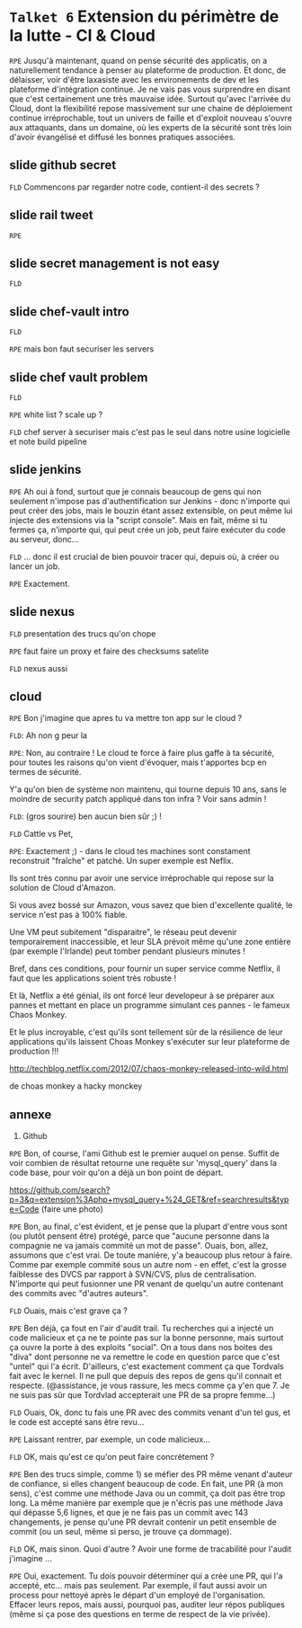 `Talket 6` Extension du périmètre de la lutte - CI & Cloud
=========

`RPE` Jusqu'à maintenant, quand on pense sécurité des applicatis, on a naturellement tendance à penser au plateforme de production. Et donc, de délaisser, voir d'être laxasiste avec les environements de dev et les plateforme d'intégration continue. Je ne vais pas vous surprendre en disant que c'est certainement une très mauvaise idée. Surtout qu'avec l'arrivée du Cloud, dont la flexibilité repose massivement sur une chaine de déploiement continue irréprochable, tout un univers de faille et d'exploit nouveau s'ouvre aux attaquants, dans un domaine, où les experts de la sécurité sont très loin d'avoir évangélisé et diffusé les bonnes pratiques associées.


slide github secret
--------

`FLD` Commencons par regarder notre code, contient-il des secrets ?

slide rail tweet
-----

`RPE`

slide secret management is not easy
----

`FLD` 

slide chef-vault intro
----
`FLD`


`RPE` mais bon faut securiser les servers

slide chef vault problem
---

`FLD`

`RPE` white list ? scale up ?

`FLD` chef server à securiser mais c'est pas le seul dans notre usine logicielle et note build pipeline


slide jenkins
---

`RPE` Ah oui à fond, surtout que je connais beaucoup de gens qui non seulement n'impose pas d'authentification sur Jenkins - donc n'importe qui peut créer des jobs, mais le bouzin étant assez extensible, on peut même lui injecte des extensions via la "script console". Mais en fait, même si tu fermes ça, n'importe qui, qui peut crée un job, peut faire exécuter du code au serveur, donc...

`FLD` ... donc il est crucial de bien pouvoir tracer qui, depuis où, à créer ou lancer un job.

`RPE` Exactement.

slide nexus
----

`FLD` presentation des trucs qu'on chope

`RPE` faut faire un proxy et faire des checksums
satelite

`FLD` nexus aussi

cloud
----
`RPE` Bon j'imagine que apres tu va mettre ton app sur le cloud ?

`FLD`: Ah non g peur la

`RPE`: Non, au contraire ! Le cloud te force à faire plus gaffe à ta sécurité, pour toutes les raisons qu'on vient d'évoquer, mais t'apportes bcp en termes de sécurité. 

Y'a qu'on bien de système non maintenu, qui tourne depuis 10 ans, sans le moindre de security patch appliqué dans ton infra ? Voir sans admin !

`FLD`: (gros sourire) ben aucun bien sûr ;) !

`FLD` Cattle vs Pet, 

`RPE`: Exactement ;) - dans le cloud tes machines sont constament reconstruit "fraîche" et patché. Un super exemple est Neflix. 

Ils sont très connu par avoir une service irréprochable qui repose sur la solution de Cloud d'Amazon. 

Si vous avez bossé sur Amazon, vous savez que bien d'excellente qualité, le service n'est pas à 100% fiable. 

Une VM peut subitement "disparaitre", le réseau peut devenir temporairement inaccessible, et leur SLA prévoit même qu'une zone entière (par exemple l'Irlande) peut tomber pendant plusieurs minutes !

Bref, dans ces conditions, pour fournir un super service comme Netflix, il faut que les applications soient très robuste ! 

Et là, Netflix a été génial, ils ont forcé leur developeur à se préparer aux pannes et mettant en place un programme simulant ces pannes - le fameux Chaos Monkey. 

Et le plus incroyable, c'est qu'ils sont tellement sûr de la résilience de leur applications qu'ils laissent Choas Monkey s'exécuter sur leur plateforme de production !!!

http://techblog.netflix.com/2012/07/chaos-monkey-released-into-wild.html

de choas monkey a hacky monckey



annexe
-----

1) Github

`RPE` Bon, of course, l'ami Github est le premier auquel on pense. Suffit de voir combien de résultat retourne une requête sur 'mysql_query' dans la code base, pour voir qu'on a déjà un bon point de départ.

https://github.com/search?p=3&q=extension%3Aphp+mysql_query+%24_GET&ref=searchresults&type=Code  (faire une photo)

`RPE` Bon, au final, c'est évident, et je pense que la plupart d'entre vous sont (ou plutôt pensent être) protégé, parce que "aucune personne dans la compagnie ne va jamais commité un mot de passe". Ouais, bon, allez, assumons que c'est vrai. De toute manière, y'a beaucoup plus retour à faire. Comme par exemple commité sous un autre nom - en effet, c'est la grosse faiblesse des DVCS par rapport à SVN/CVS, plus de centralisation. N'importe qui peut fusionner une PR venant de quelqu'un autre contenant des commits avec "d'autres auteurs".

`FLD` Ouais, mais c'est grave ça ?

`RPE` Ben déjà, ça fout en l'air d'audit trail. Tu recherches qui a injecté un code malicieux et ça ne te pointe pas sur la bonne personne, mais surtout ça ouvre la porte à des exploits "social". On a tous dans nos boites des "diva" dont personne ne va remettre le code en question parce que c'est "untel" qui l'a écrit. D'ailleurs, c'est exactement comment ça que Tordvals fait avec le kernel. Il ne pull que depuis des repos de gens qu'il connait et respecte. (@assistance, je vous rassure, les mecs comme ça y'en que 7. Je ne suis pas sûr que Tordvlad accepterait une PR de sa propre femme...)

`FLD` Ouais, Ok, donc tu fais une PR avec des commits venant d'un tel gus, et le code est accepté sans être revu...

`RPE` Laissant rentrer, par exemple, un code malicieux...

`FLD` OK, mais qu'est ce qu'on peut faire concrètement ?

`RPE` Ben des trucs simple, comme 1) se méfier des PR même venant d'auteur de confiance, si elles changent beaucoup de code. En fait, une PR (à mon sens), c'est comme une méthode Java ou un commit, ça doit pas être trop long. La même manière par exemple que je n'écris pas une méthode Java qui dépasse 5,6 lignes, et que je ne fais pas un commit avec 143 changements, je pense qu'une PR devrait contenir un petit ensemble de commit (ou un seul, même si perso, je trouve ça dommage).

`FLD` OK, mais sinon. Quoi d'autre ? Avoir une forme de tracabilité pour l'audit j'imagine ...

`RPE` Oui, exactement. Tu dois pouvoir déterminer qui a crée une PR, qui l'a accepté, etc... mais pas seulement. Par exemple, il faut aussi avoir un process pour nettoyé après le départ d'un employé de l'organisation. Effacer leurs repos, mais aussi, pourquoi pas, auditer leur répos publiques (même si ça pose des questions en terme de respect de la vie privée).


